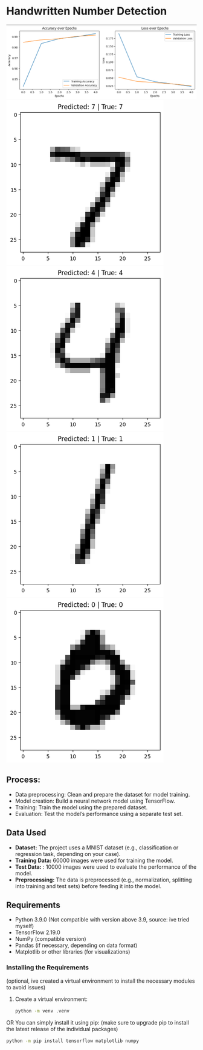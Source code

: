 # Handwritten Number Detection
![alt image](https://github.com/Aneerudh17/Handwritten_Number_Detection/blob/main/Test_Accuracy.png)
![alt image](https://github.com/Aneerudh17/Handwritten_Number_Detection/blob/main/prediction1.png)
![alt image](https://github.com/Aneerudh17/Handwritten_Number_Detection/blob/main/Prediction2.png)
![alt image](https://github.com/Aneerudh17/Handwritten_Number_Detection/blob/main/prediction3.png)
![alt image](https://github.com/Aneerudh17/Handwritten_Number_Detection/blob/main/prediction4.png)
## Process:
- Data preprocessing: Clean and prepare the dataset for model training.
- Model creation: Build a neural network model using TensorFlow.
- Training: Train the model using the prepared dataset.
- Evaluation: Test the model’s performance using a separate test set.

## Data Used

- **Dataset:** The project uses a MNIST dataset (e.g., classification or regression task, depending on your case).
- **Training Data:** 60000 images were used for training the model.
- **Test Data:** : 10000 images were used to evaluate the performance of the model.
- **Preprocessing:** The data is preprocessed (e.g., normalization, splitting into training and test sets) before feeding it into the model.

## Requirements

- Python 3.9.0 (Not compatible with version above 3.9, source: ive tried myself)
- TensorFlow 2.19.0
- NumPy (compatible version)
- Pandas (if necessary, depending on data format)
- Matplotlib or other libraries (for visualizations)

### Installing the Requirements
(optional, ive created a virtual environment to install the necessary modules to avoid issues)
1. Create a virtual environment:
   ```bash
   python -m venv .venv
OR
You can simply install it using pip: (make sure to upgrade pip to install the latest release of the individual packages)
  ```bash
python -m pip install tensorflow matplotlib numpy
